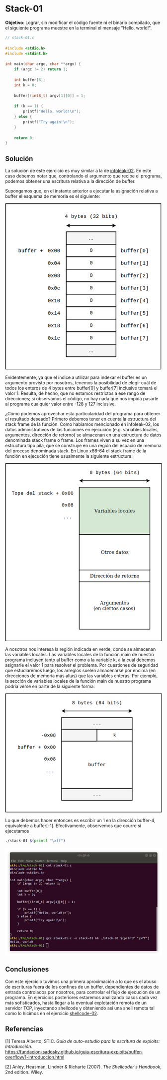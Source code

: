 # Stack-01

**Objetivo**: Lograr, sin modificar el código fuente ni el binario compilado, que el siguiente programa muestre en la terminal el mensaje "Hello, world!".

```c
// stack-01.c

#include <stdio.h>
#include <stdint.h>

int main(char argc, char **argv) {
    if (argc != 2) return 1;
    
    int buffer[8];
    int k = 0;
    
    buffer[(int8_t) argv[1][0]] = 1;
    
    if (k == 1) {
        printf("Hello, world!\n");
    } else {
        printf("Try again!\n");
    }
    
    return 0;
}
```



## Solución

La solución de este ejercicio es muy similar a la de [infoleak-02](../../infoleak/infoleak-02/infoleak-02.md). En este caso debemos notar que, controlando el argumento que recibe el programa, podemos obtener una escritura relativa a la dirección de buffer.

Supongamos que, en el instante anterior a ejecutar la asignación relativa a buffer el esquema de memoria es el siguiente:

![img](img/layout.png)

Evidentemente, ya que el índice a utilizar para indexar el buffer es un argumento provisto por nosotros, tenemos la posibilidad de elegir cuál de todos los enteros de 4 bytes entre buffer[0] y buffer[7] inclusive tomará el valor 1. Resulta, de hecho, que no estamos restrictos a ese rango de direcciones; si observamos el código, no hay nada que nos impida pasarle al programa cualquier valor entre -128 y 127 inclusive.

¿Cómo podemos aprovechar esta particularidad del programa para obtener el resultado deseado? Primero debemos tener en cuenta la estructura del stack frame de la función. Como habíamos mencionado en infoleak-02, los datos administrativos de las funciones en ejecución (e.g. variables locales, argumentos, dirección de retorno) se almacenan en una estructura de datos denominada  stack frame o frame. Los frames viven a su vez en una estructura tipo pila, que se construye en una región del espacio de memoria del proceso denominada stack. En Linux x86-64 el stack frame de la función en ejecución tiene usualmente la siguiente estructura:

![stack-frame](img/stack-frame.png)



A nosotros nos interesa la región indicada en verde, donde se almacenan las variables locales. Las variables locales de la función main de nuestro programa incluyen tanto al buffer como a la variable k, a la cuál debemos asignarle el valor 1 para resolver el problema. Por cuestiones de seguridad que estudiaremos luego, los arreglos suelen almacenarse por encima (en direcciones de memoria más altas) que las variables enteras. Por ejemplo, la sección de variables locales de la función main de nuestro programa podría verse en parte de la siguiente forma:

![local-variables](img/local-variables.png)



Lo que debemos hacer entonces es escribir un 1 en la dirección buffer-4, equivalente a buffer[-1]. Efectivamente, observemos que ocurre si ejecutamos

```bash
./stack-01 $(printf "\xff")
```

![run](img/run.png)



## Conclusiones

Con este ejercicio tuvimos una primera aproximación a lo que es el abuso de escrituras fuera de los confines de un buffer, dependientes de datos de entrada controlados por nosotros, para controlar el flujo de ejecución de un programa. En ejercicios posteriores estaremos analizando casos cada vez más sofisticados, hasta llegar a la eventual explotación remota de un servidor TCP, inyectando shellcode y obteniendo así una shell remota tal como lo hicimos en el ejercicio [shellcode-02](../../shellcode/shellcode-02/shellcode-02.md).



## Referencias

 [1] Teresa Alberto, STIC. *Guía de auto-estudio para la escritura de exploits: Introducción*.<br/>https://fundacion-sadosky.github.io/guia-escritura-exploits/buffer-overflow/1-introduccion.html

[2] Anley, Heasman, Lindner & Richarte (2007). *The Shellcoder's Handbook*, 2nd edition. Wiley.
